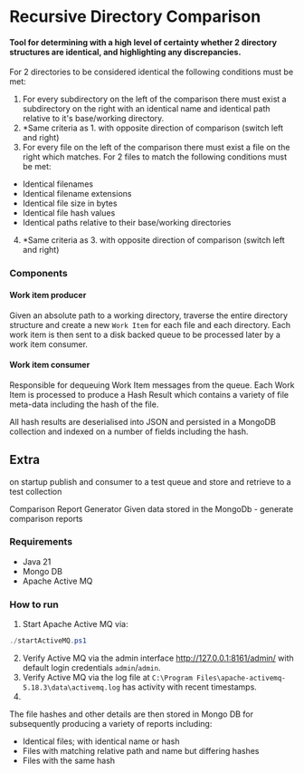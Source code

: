# Recursive Directory Comparison

#### Tool for determining with a high level of certainty whether 2 directory structures are identical, and highlighting any discrepancies.

For 2 directories to be considered identical the following conditions must be met:
1. For every subdirectory on the left of the comparison there must exist a subdirectory on the right with an identical name and identical path relative to it's base/working directory.
2. *Same criteria as 1. with opposite direction of comparison (switch left and right)
3. For every file on the left of the comparison there must exist a file on the right which matches.
For 2 files to match the following conditions must be met:
- Identical filenames
- Identical filename extensions
- Identical file size in bytes
- Identical file hash values
- Identical paths relative to their base/working directories
4. *Same criteria as 3. with opposite direction of comparison (switch left and right)

### Components

#### Work item producer
Given an absolute path to a working directory, traverse the entire directory structure 
and create a new `Work Item` for each file and each directory.
Each work item is then sent to a disk backed queue to be processed later by a 
work item consumer.


#### Work item consumer
Responsible for dequeuing Work Item messages from the queue.
Each Work Item is processed to produce a Hash Result which contains a variety of file meta-data including the hash of the file.

All hash results are deserialised into JSON and persisted in a MongoDB collection and indexed on a number of fields including the hash.

## Extra 
on startup publish and consumer to a test queue
and store and retrieve to a test collection 


Comparison Report Generator
Given data stored in the MongoDb - generate comparison reports


### Requirements
- Java 21
- Mongo DB
- Apache Active MQ


### How to run
1. Start Apache Active MQ via:
``` powershell
./startActiveMQ.ps1
```
2. Verify Active MQ via the admin interface http://127.0.0.1:8161/admin/ with 
default login credentials `admin`/`admin`.
3. Verify Active MQ via the log file at 
`C:\Program Files\apache-activemq-5.18.3\data\activemq.log` has activity with recent 
timestamps.
4. 


The file hashes and other details are then stored in Mongo DB for subsequently producing a variety of reports including:
- Identical files; with identical name or hash
- Files with matching relative path and name but differing hashes
- Files with the same hash
